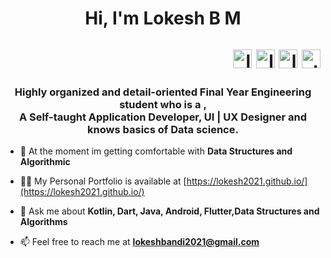 <h1 align="center">Hi, I'm Lokesh B M <p align="right">
  <a href="https://www.codechef.com/users/lokesh_bm" target="blank"><img align="center" src="https://cdn.jsdelivr.net/npm/simple-icons@3.0.1/icons/codechef.svg" alt="lokesh_bm" height="30" width="30" /></a>
  <a href="https://www.hackerrank.com/lokesh_bm" target="blank"><img align="center" src="https://cdn.jsdelivr.net/npm/simple-icons@3.0.1/icons/hackerrank.svg" alt="lokesh_bm" height="30" width="30" /></a>
<a href="https://linkedin.com/in/lokeshbm" target="blank"><img align="center" src="https://cdn.jsdelivr.net/npm/simple-icons@3.0.1/icons/linkedin.svg" alt="lokeshbm" height="30" width="30" /></a>
<a href="https://instagram.com/the_f1_addict" target="blank"><img align="center" src="https://cdn.jsdelivr.net/npm/simple-icons@3.0.1/icons/instagram.svg" alt="the_f1_addict" height="30" width="30" /></a>


</p></h1> 

<h3 align="center">Highly organized and detail-oriented Final Year Engineering student who is a ,<br />A Self-taught Application Developer, UI | UX Designer and knows basics of Data science.</h3>

- 🌱 At the moment im getting comfortable with **Data Structures and Algorithmic**

- 👨‍💻 My Personal Portfolio is available at [https://lokesh2021.github.io/](https://lokesh2021.github.io/)

- 💬 Ask me about **Kotlin, Dart, Java, Android, Flutter,Data Structures and Algorithms**

- 📫 Feel free to reach me at **lokeshbandi2021@gmail.com**

